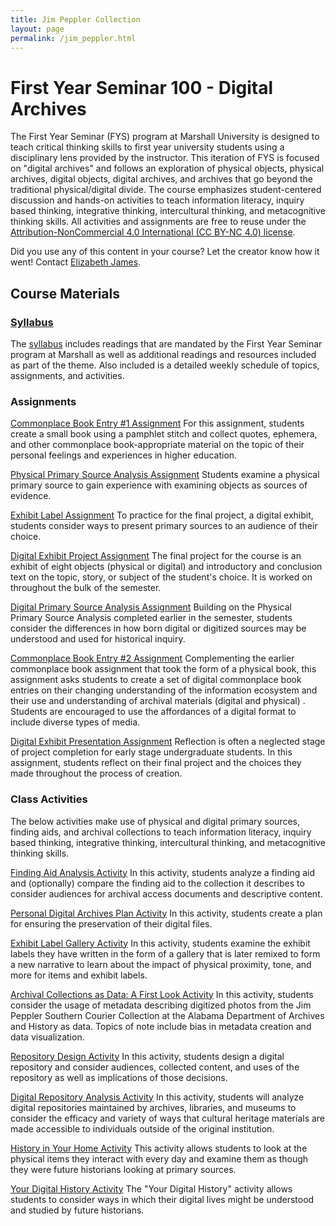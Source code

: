 ```yaml
---
title: Jim Peppler Collection
layout: page
permalink: /jim_peppler.html
---
```


# First Year Seminar 100 - Digital Archives

The First Year Seminar (FYS) program at Marshall University is designed to teach critical thinking skills to first year university students using a disciplinary lens provided by the instructor. This iteration of FYS is focused on "digital archives" and follows an exploration of physical objects, physical archives, digital objects, digital archives, and archives that go beyond the traditional physical/digital divide. The course emphasizes student-centered discussion and hands-on activities to teach information literacy, inquiry based thinking, integrative thinking, intercultural thinking, and metacognitive thinking skills.  All activities and assignments are free to reuse under the [Attribution-NonCommercial 4.0 International (CC BY-NC 4.0) license](https://creativecommons.org/licenses/by-nc/4.0/).

Did you use any of this content in your course? Let the creator know how it went! Contact [Elizabeth James](mailto:elizabeth.danyel.james@gmail.com).

## Course Materials 

### [Syllabus](https://elizajames.github.io/item.html?id=FYS100Syllabus)

The [syllabus](https://elizajames.github.io/item.html?id=FYS100Syllabus)  includes readings that are mandated by the First Year Seminar program at Marshall as well as additional readings and resources included as part of the theme. Also included is a detailed weekly schedule of topics, assignments, and activities. 

### Assignments

[Commonplace Book Entry #1 Assignment](https://elizajames.github.io/item.html?id=CommonplaceBookEntry1)
For this assignment, students create a small book using a pamphlet stitch and collect quotes, ephemera, and other commonplace book-appropriate material on the topic of their personal feelings and experiences in higher education.

[Physical Primary Source Analysis Assignment](https://elizajames.github.io/item.html?id=PhysicalPrimarySourceAnalysis)
Students examine a physical primary source to gain experience with examining objects as sources of evidence.

[Exhibit Label Assignment](https://elizajames.github.io/item.html?id=ExhibitLabelAssignment)
To practice for the final project, a digital exhibit, students consider ways to present primary sources to an audience of their choice.

[Digital Exhibit Project Assignment](https://elizajames.github.io/item.html?id=DigitalExhibitProject)
The final project for the course is an exhibit of eight objects (physical or digital) and introductory and conclusion text on the topic, story, or subject of the student's choice. It is worked on throughout the bulk of the semester.

[Digital Primary Source Analysis Assignment](https://elizajames.github.io/item.html?id=DigitalPrimarySourceAnalysis)
Building on the Physical Primary Source Analysis completed earlier in the semester, students consider the differences in how born digital or digitized sources may be understood and used for historical inquiry. 

[Commonplace Book Entry #2 Assignment](https://elizajames.github.io/item.html?id=CommonplaceBookEntry2)
Complementing the earlier commonplace book assignment that took the form of a physical book, this assignment asks students to create a set of digital commonplace book entries on their changing understanding of the information ecosystem and their use and understanding of archival materials (digital and physical) . Students are encouraged to use the affordances of a digital format to include diverse types of media.

[Digital Exhibit Presentation Assignment](https://elizajames.github.io/item.html?id=FinalProjectPresentation)
Reflection is often a neglected stage of project completion for early stage undergraduate students. In this assignment, students reflect on their final project and the choices they made throughout the process of creation.

### Class Activities

The below activities make use of physical and digital primary sources, finding aids, and archival collections to teach information literacy, inquiry based thinking, integrative thinking, intercultural thinking, and metacognitive thinking skills.

[Finding Aid Analysis Activity](https://elizajames.github.io/item.html?id=FindingAidAnalysis)
In this activity, students analyze a finding aid and (optionally) compare the finding aid to the collection it describes to consider audiences for archival access documents and descriptive content.

[Personal Digital Archives Plan Activity](https://elizajames.github.io/item.html?id=PersonalDigitalArchivesPlan)
In this activity, students create a plan for ensuring the preservation of their digital files.

[Exhibit Label Gallery Activity](https://elizajames.github.io/item.html?id=ExhibitLabelGalleryActivity)
In this activity, students examine the exhibit labels they have written in the form of a gallery that is later remixed to form a new narrative to learn about the impact of physical proximity, tone, and more for items and exhibit labels.

[Archival Collections as Data: A First Look Activity](https://elizajames.github.io/item.html?id=CollectionsAsDataFirstLook)
In this activity, students consider the usage of metadata describing digitized photos from the Jim Peppler Southern Courier Collection at the Alabama Department of Archives and History as data. Topics of note include bias in metadata creation and data visualization.

[Repository Design Activity](https://elizajames.github.io/item.html?id=RrepositoryDesignActivity)
In this activity, students design a digital repository and consider audiences, collected content, and uses of the repository as well as implications of those decisions.

[Digital Repository Analysis Activity](https://elizajames.github.io/item.html?id=DigitalRepositoryAnalysis)
In this activity, students will analyze digital repositories maintained by archives, libraries, and museums to consider the efficacy and variety of ways that cultural heritage materials are made accessible to individuals outside of the original institution.

[History in Your Home Activity](https://elizajames.github.io/item.html?id=YourPhysicalPockets)
This activity allows students to look at the physical items they interact with every day and examine them as though they were future historians looking at primary sources.

[Your Digital History Activity](https://elizajames.github.io/item.html?id=YourDigitalHistory)
The "Your Digital History" activity allows students to consider ways in which their digital lives might be understood and studied by future historians.